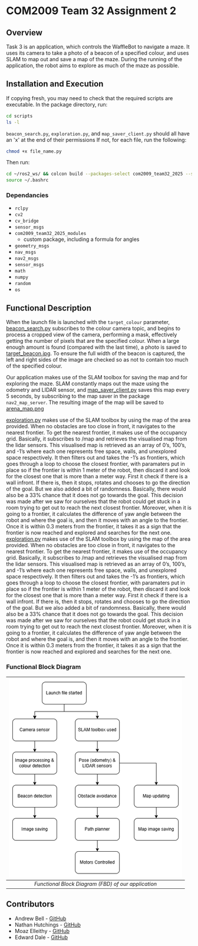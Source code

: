 # COM2009 Team 32 Assignment 2

## Overview
Task 3 is an application, which controls the WaffleBot to navigate a maze. It uses its camera to take a photo of a beacon of a specified colour, and uses SLAM to map out and save a map of the maze. During the running of the application, the robot aims to explore as much of the maze as possible.

## Installation and Execution
If copying fresh, you may need to check that the required scripts are executable. In the package directory, run:
```bash
cd scripts
ls -l
```
`beacon_search.py`, `exploration.py`, and `map_saver_client.py` should all have an 'x' at the end of their permissions
If not, for each file, run the following:
```bash
chmod +x file_name.py
```
Then run:
```bash
cd ~/ros2_ws/ && colcon build --packages-select com2009_team32_2025 --symlink-install
source ~/.bashrc
```

### Dependancies
* `rclpy`
* `cv2`
* `cv_bridge`
* `sensor_msgs`
* `com2009_team32_2025_modules`
    * custom package, including a formula for angles
* `geometry_msgs`
* `nav_msgs`
* `nav2_msgs`
* `sensor_msgs`
* `math`
* `numpy`
* `random`
* `os`

## Functional Description
When the launch file is launched with the `target_colour` parameter, [beacon_search.py](scripts/beacon_search.py) subscribes to the colour camera topic, and begins to process a cropped view of the camera, performing a mask, effectively getting the number of pixels that are the specified colour. When a large enough amount is found (compared with the last time), a photo is saved to [target_beacon.jpg](snaps/target_beacon.jpg). To ensure the full width of the beacon is captured, the left and right sides of the image are checked so as not to contain too much of the specified colour.

Our application makes use of the SLAM toolbox for saving the map and for exploring the maze. SLAM constantly maps out the maze using the odometry and LIDAR sensor, and [map_saver_client.py](scripts/map_saver_client.py) saves this map every 5 seconds, by subscribing to the map saver in the package `nav2_map_server`. The resulting image of the map will be saved to [arena_map.png](maps/arena_map.png)

[exploration.py](scripts/exploration.py) makes use of the SLAM toolbox by using the map of the area provided. When no obstacles are too close in front, it navigates to the nearest frontier. To get the nearest frontier, it makes use of the occupancy grid. Basically, it subscribes to /map and retrieves the visualised map from the lidar sensors. This visualised map is retrieved as an array of 0’s, 100’s, and -1’s where each one represents free space, walls, and unexplored space respectively. It then filters out and takes the -1’s as frontiers, which goes through a loop to choose the closest frontier, with paramaters put in place so if the frontier is within 1 meter of the robot, then discard it and look for the closest one that is more than a meter way. First it check if there is a wall infront. If there is, then it stops, rotates and chooses to go the direction of the goal. But we also added a bit of randomness. Basically, there would also be a 33% chance that it does not go towards the goal. This decision was made after we saw for ourselves that the robot could get stuck in a room trying to get out to reach the next closest frontier. Moreover, when it is going to a frontier, it calculates the difference of yaw angle between the robot and where the goal is, and then it moves with an angle to the frontier. Once it is within 0.3 meters from the frontier, it takes it as a sign that the frontier is now reached and explored and searches for the next one.
[exploration.py](scripts/exploration.py) makes use of the SLAM toolbox by using the map of the area provided. When no obstacles are too close in front, it navigates to the nearest frontier. To get the nearest frontier, it makes use of the occupancy grid. Basically, it subscribes to /map and retrieves the visualised map from the lidar sensors. This visualised map is retrieved as an array of 0’s, 100’s, and -1’s where each one represents free space, walls, and unexplored space respectively. It then filters out and takes the -1’s as frontiers, which goes through a loop to choose the closest frontier, with paramaters put in place so if the frontier is within 1 meter of the robot, then discard it and look for the closest one that is more than a meter way. First it check if there is a wall infront. If there is, then it stops, rotates and chooses to go the direction of the goal. But we also added a bit of randomness. Basically, there would also be a 33% chance that it does not go towards the goal. This decision was made after we saw for ourselves that the robot could get stuck in a room trying to get out to reach the next closest frontier. Moreover, when it is going to a frontier, it calculates the difference of yaw angle between the robot and where the goal is, and then it moves with an angle to the frontier. Once it is within 0.3 meters from the frontier, it takes it as a sign that the frontier is now reached and explored and searches for the next one.

### Functional Block Diagram
| ![Image of FBD](/FBD.png) |
| :--: |
| *Functional Block Diagram (FBD) of our application* |

## Contributors
* Andrew Bell - [GitHub](https://github.com/AndrewBell49)
* Nathan Hutchings - [GitHub](https://github.com/NathanHuttch)
* Moaz Elleithy - [GitHub](https://github.com/Moaz-Elleithy)
* Edward Dale - [GitHub](https://github.com/Eduardo-3541)